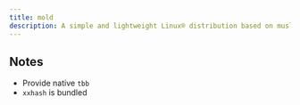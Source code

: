 ```yaml
---
title: mold
description: A simple and lightweight Linux® distribution based on musl libc and toybox
---
```


## Notes
- Provide native `tbb`
- `xxhash` is bundled
